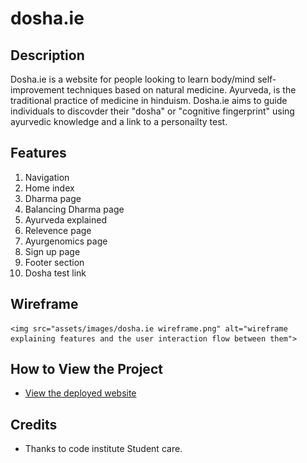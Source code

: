 # dosha.ie

## Description
Dosha.ie is a website for people looking to learn body/mind self-improvement techniques based on natural medicine.
Ayurveda, is the traditional practice of medicine in hinduism. Dosha.ie aims to guide individuals
to discovder their "dosha" or "cognitive fingerprint" using ayurvedic knowledge and a link to a personailty test.

## Features
1. Navigation
2. Home index
3. Dharma page
4. Balancing Dharma page
5. Ayurveda explained 
6. Relevence page 
7. Ayurgenomics page
8. Sign up page
9. Footer section
10. Dosha test link

## Wireframe 
    <img src="assets/images/dosha.ie wireframe.png" alt="wireframe explaining features and the user interaction flow between them"> 

## How to View the Project
- [View the deployed website](https://c4ller8.github.io/dosha_ie/what_is_ayurveda.html)

## Credits
- Thanks to code institute Student care. 